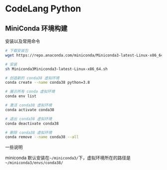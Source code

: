 # CodeLang Python

## MiniConda 环境构建

安装以及常用命令

```bash
# 下载安装包
wget https://repo.anaconda.com/miniconda/Miniconda3-latest-Linux-x86_64.sh

# 安装
sh Miniconda3Miniconda3-latest-Linux-x86_64.sh

# 创造新的 conda38 虚拟环境
conda create --name conda38 python=3.8

# 展示所有 conda 虚拟环境
conda env list

# 激活 conda38 虚拟环境
conda activate conda38

# 退出 conda38 虚拟环境
conda deactivate conda38

# 删除 conda38 虚拟环境
conda remove --name conda38 --all
```

一些说明

miniconda 默认安装在`~/miniconda3/`下，虚拟环境所在的路径是`~/miniconda3/envs/conda38/`

